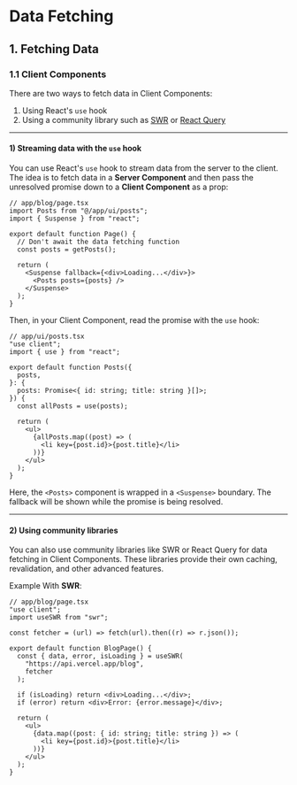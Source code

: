 # Data Fetching

## 1. Fetching Data

### 1.1 Client Components

There are two ways to fetch data in Client Components:

1. Using React's `use` hook
2. Using a community library such as [SWR](https://swr.vercel.app/ko) or [React Query](https://tanstack.com/query/latest)

---

#### 1) Streaming data with the `use` hook

You can use React's `use` hook to stream data from the server to the client.
The idea is to fetch data in a **Server Component** and then pass the unresolved promise down to a **Client Component** as a prop:

```tsx
// app/blog/page.tsx
import Posts from "@/app/ui/posts";
import { Suspense } from "react";

export default function Page() {
  // Don't await the data fetching function
  const posts = getPosts();

  return (
    <Suspense fallback={<div>Loading...</div>}>
      <Posts posts={posts} />
    </Suspense>
  );
}
```

Then, in your Client Component, read the promise with the `use` hook:

```tsx
// app/ui/posts.tsx
"use client";
import { use } from "react";

export default function Posts({
  posts,
}: {
  posts: Promise<{ id: string; title: string }[]>;
}) {
  const allPosts = use(posts);

  return (
    <ul>
      {allPosts.map((post) => (
        <li key={post.id}>{post.title}</li>
      ))}
    </ul>
  );
}
```

Here, the `<Posts>` component is wrapped in a `<Suspense>` boundary.
The fallback will be shown while the promise is being resolved.

---

#### 2) Using community libraries

You can also use community libraries like SWR or React Query for data fetching in Client Components.
These libraries provide their own caching, revalidation, and other advanced features.

Example With **SWR**:

```tsx
// app/blog/page.tsx
"use client";
import useSWR from "swr";

const fetcher = (url) => fetch(url).then((r) => r.json());

export default function BlogPage() {
  const { data, error, isLoading } = useSWR(
    "https://api.vercel.app/blog",
    fetcher
  );

  if (isLoading) return <div>Loading...</div>;
  if (error) return <div>Error: {error.message}</div>;

  return (
    <ul>
      {data.map((post: { id: string; title: string }) => (
        <li key={post.id}>{post.title}</li>
      ))}
    </ul>
  );
}
```
